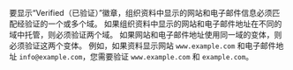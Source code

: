 要显示“Verified（已验证）”徽章，组织资料中显示的网站和电子邮件信息必须匹配经验证的一个或多个域。 如果组织资料中显示的网站和电子邮件地址在不同的域中托管，则必须验证两个域。 如果网站和电子邮件地址使用同一域的变体，则必须验证这两个变体。 例如，如果资料显示网站 `www.example.com` 和电子邮件地址 `info@example.com`，您需要验证 `www.example.com` 和 `example.com`。
